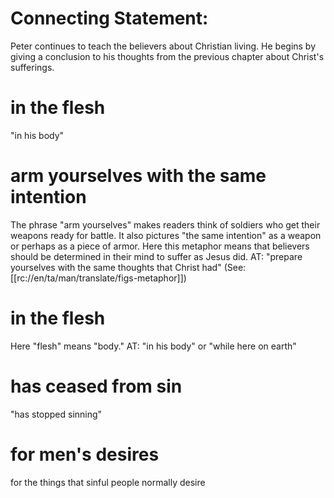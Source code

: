 # Connecting Statement:

Peter continues to teach the believers about Christian living. He begins by giving a conclusion to his thoughts from the previous chapter about Christ's sufferings.

# in the flesh

"in his body"

# arm yourselves with the same intention

The phrase "arm yourselves" makes readers think of soldiers who get their weapons ready for battle. It also pictures "the same intention" as a weapon or perhaps as a piece of armor. Here this metaphor means that believers should be determined in their mind to suffer as Jesus did. AT: "prepare yourselves with the same thoughts that Christ had" (See: [[rc://en/ta/man/translate/figs-metaphor]])

# in the flesh

Here "flesh" means "body." AT: "in his body" or "while here on earth"

# has ceased from sin

"has stopped sinning"

# for men's desires

for the things that sinful people normally desire